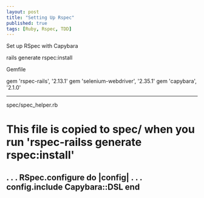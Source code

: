 ```yaml
---
layout: post
title: "Setting Up Rspec"
published: true
tags: [Ruby, Rspec, TDD]
---
```



Set up RSpec with Capybara


 rails generate rspec:install

 
Gemfile

  gem 'rspec-rails', '2.13.1'
  gem 'selenium-webdriver', '2.35.1'
  gem 'capybara', '2.1.0'


--------------------------
spec/spec_helper.rb
 # This file is copied to spec/ when you run 'rspec-railss generate rspec:install'
.
.
.
RSpec.configure do |config|
  .
  .
  .
  config.include Capybara::DSL
end
-----------------------
